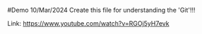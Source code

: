 #Demo 10/Mar/2024
Create this file for understanding the 'Git'!!!

Link: https://www.youtube.com/watch?v=RGOj5yH7evk
